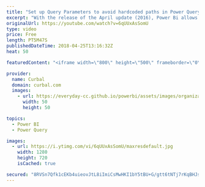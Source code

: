 ```yaml
---
title: "Set up Query Parameters to avoid hardcoded paths in Power Query"
excerpt: "With the release of the April update (2016), Power Bi allows the use of parameters and in this video I will show you how to configure them to avoid using hardcoded paths when connecting to file sources in your computer.  Link to the previous video: https://www.youtube.com/watch?v=JER0QXmL34k  Chapters"
originalUrl: https://youtube.com/watch?v=6qUUxAsSomU
type: video
price: Free
length: PT5M47S
publishedDateTime: 2018-04-25T13:16:32Z
heat: 50

featuredContent: "<iframe width=\"800\" height=\"500\" frameborder=\"0\" src=\"https://www.youtube.com/embed/6qUUxAsSomU\" allow=\"accelerometer; autoplay; encrypted-media; gyroscope; picture-in-picture\" allowfullscreen></iframe>"

provider:
  name: Curbal
  domain: curbal.com
  images:
    - url: https://everyday-cc.github.io/powerbi/assets/images/organizations/curbal.com-50x50.jpg
      width: 50
      height: 50

topics:
  - Power BI
  - Power Query

images:
  - url: https://i.ytimg.com/vi/6qUUxAsSomU/maxresdefault.jpg
    width: 1280
    height: 720
    isCached: true

secured: "8RVSn7Qfk1cEKb4uieovJtL8iImiCsMwHKI1bY5tBU+G/gtt6tNTj7rKqBHJs/KzSIEtRcWOXYaFyAco1Kty303K2Jc5+Li79yz7aNPqzF1j1xPWOGxHWsNwj5grMZUMn5CPjM//74mpiDWBba78Mu7WYd8M9PhheaIXiEyTyYtABdRfUFL3jUlWY7MmHMCBN3VbzOcFCLfD60umPKDwHRLAYbzwaeB/iUANcwaSUBuPU7V0WY7U1qxhf+0oaQuOkjEg3UbGZbcFY/erek67awMUvIL0A73fZFS1g3Kmjdhk0qCgqM10cQeUq5I8yFYFeTNYJioxU2Zb0QFHRX8CgOm6TYm2AoXRhZgWbi7WEHsnXM9lXlW/tXbs9U9jxqNOpBxsCm21Xg/erzIeqeazeVK6cf+IIZECNDcjoH/cpTA=;yOUa2JKWUnko5R6T0UootQ=="
---
```


